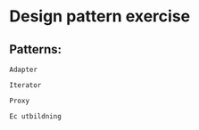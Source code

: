 # Design pattern exercise

## Patterns:
```
Adapter
```
```
Iterator
```
```
Proxy
```

```
Ec utbildning
```
